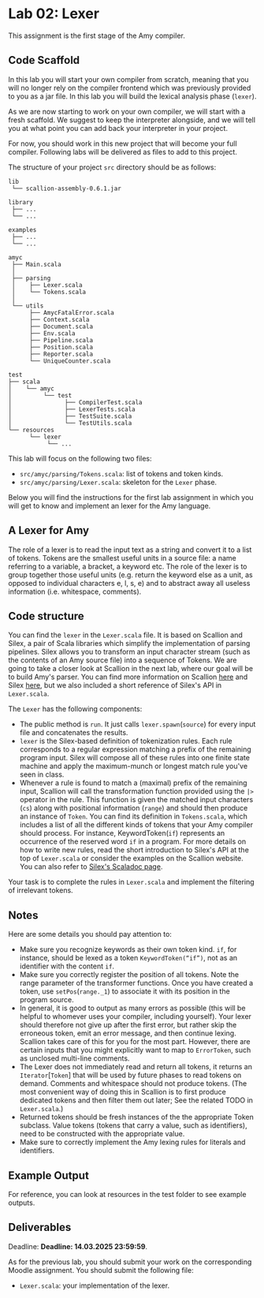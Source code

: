 # Lab 02: Lexer

This assignment is the first stage of the Amy compiler.

## Code Scaffold

In this lab you will start your own compiler from scratch, meaning that you will no longer rely on the compiler frontend which was previously provided to you as a jar file. In this lab you will build the lexical analysis phase (`lexer`).

As we are now starting to work on your own compiler, we will start with a fresh scaffold. We suggest to keep the interpreter alongside, and we will tell you at what point you can add back your interpreter in your project.

For now, you should work in this new project that will become your full compiler. Following labs will be delivered as files to add to this project.

The structure of your project `src` directory should be as follows:

```text
lib 
 └── scallion-assembly-0.6.1.jar    

library
 ├── ...
 └── ...

examples
 ├── ...
 └── ...

amyc
 ├── Main.scala                         
 │
 ├── parsing                             
 │    ├── Lexer.scala
 │    └── Tokens.scala
 │
 └── utils                               
      ├── AmycFatalError.scala
      ├── Context.scala
      ├── Document.scala
      ├── Env.scala
      ├── Pipeline.scala
      ├── Position.scala
      ├── Reporter.scala
      └── UniqueCounter.scala

test
├── scala
│    └── amyc
│         └── test
│               ├── CompilerTest.scala
│               ├── LexerTests.scala
│               ├── TestSuite.scala
│               └── TestUtils.scala
└── resources
      └── lexer
           └── ...

```

This lab will focus on the following two files:

* `src/amyc/parsing/Tokens.scala`: list of tokens and token kinds.
* `src/amyc/parsing/Lexer.scala`: skeleton for the `Lexer` phase.

Below you will find the instructions for the first lab assignment in which you will get to know and implement an lexer for the Amy language.

## A Lexer for Amy

The role of a lexer is to read the input text as a string and convert it to a list of tokens. Tokens are the smallest useful units in a source file: a name referring to a variable, a bracket, a keyword etc. The role of the lexer is to group together those useful units (e.g. return the keyword else as a unit, as opposed to individual characters e, l, s, e) and to abstract away all useless information (i.e. whitespace, comments).

## Code structure

You can find the `lexer` in the `Lexer.scala` file. It is based on Scallion and Silex, a pair of Scala libraries which simplify the implementation of parsing pipelines. Silex allows you to transform an input character stream (such as the contents of an Amy source file) into a sequence of Tokens. We are going to take a closer look at Scallion in the next lab, where our goal will be to build Amy's parser. You can find more information on Scallion [here](https://github.com/epfl-lara/scallion) and Silex [here](https://github.com/epfl-lara/silex), but we also included a short reference of Silex's API in `Lexer.scala`.

The `Lexer` has the following components:

* The public method is `run`. It just calls `lexer.spawn`(`source`) for every input file and concatenates the results.
* `lexer` is the Silex-based definition of tokenization rules. Each rule corresponds to a regular expression matching a prefix of the remaining program input. Silex will compose all of these rules into one finite state machine and apply the maximum-munch or longest match rule you've seen in class.
* Whenever a rule is found to match a (maximal) prefix of the remaining input, Scallion will call the transformation function provided using the `|>` operator in the rule. This function is given the matched input characters (`cs`) along with positional information (`range`) and should then produce an instance of `Token`. You can find its definition in `Tokens.scala`, which includes a list of all the different kinds of tokens that your Amy compiler should process. For instance, KeywordToken(`if`) represents an occurrence of the reserved word `if` in a program.
For more details on how to write new rules, read the short introduction to Silex's API at the top of `Lexer.scala` or consider the examples on the Scallion website. You can also refer to [Silex's Scaladoc page](https://epfl-lara.github.io/silex/).

Your task is to complete the rules in `Lexer.scala` and implement the filtering of irrelevant tokens.

## Notes

Here are some details you should pay attention to:

* Make sure you recognize keywords as their own token kind. `if`, for instance, should be lexed as a token `KeywordToken(“if”)`, not as an identifier with the content `if`.
* Make sure you correctly register the position of all tokens. Note the range parameter of the transformer functions. Once you have created a token, use `setPos`(`range._1`) to associate it with its position in the program source.
* In general, it is good to output as many errors as possible (this will be helpful to whomever uses your compiler, including yourself). Your lexer should therefore not give up after the first error, but rather skip the erroneous token, emit an error message, and then continue lexing. Scallion takes care of this for you for the most part. However, there are certain inputs that you might explicitly want to map to `ErrorToken`, such as unclosed multi-line comments.
* The Lexer does not immediately read and return all tokens, it returns an `Iterator`[`Token`] that will be used by future phases to read tokens on demand.
Comments and whitespace should not produce tokens. (The most convenient way of doing this in Scallion is to first produce dedicated tokens and then filter them out later; See the related TODO in `Lexer.scala`.)
* Returned tokens should be fresh instances of the the appropriate Token subclass. Value tokens (tokens that carry a value, such as identifiers), need to be constructed with the appropriate value.
* Make sure to correctly implement the Amy lexing rules for literals and identifiers.

## Example Output

For reference, you can look at resources in the test folder to see example outputs.

## Deliverables

Deadline: **Deadline: **14.03.2025 23:59:59****.

As for the previous lab, you should submit your work on the corresponding Moodle assignment. You should submit the following file:

* `Lexer.scala`: your implementation of the lexer.
